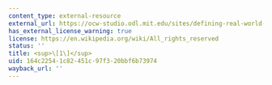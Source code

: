 ```yaml
---
content_type: external-resource
external_url: https://ocw-studio.odl.mit.edu/sites/defining-real-world-problems-with-the-dis-method-describe-inquire-state/type/page/new/?size=0#_ftn1
has_external_license_warning: true
license: https://en.wikipedia.org/wiki/All_rights_reserved
status: ''
title: <sup>\[1\]</sup>
uid: 164c2254-1c82-451c-97f3-20bbf6b73974
wayback_url: ''
---
```

